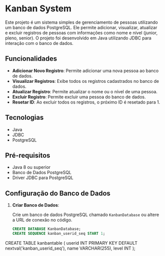 # Kanban System

Este projeto é um sistema simples de gerenciamento de pessoas utilizando um banco de dados PostgreSQL. Ele permite adicionar, visualizar, atualizar e excluir registros de pessoas com informações como nome e nível (junior, pleno, senior). O projeto foi desenvolvido em Java utilizando JDBC para interação com o banco de dados.

## Funcionalidades

- **Adicionar Novo Registro**: Permite adicionar uma nova pessoa ao banco de dados.
- **Visualizar Registros**: Exibe todos os registros cadastrados no banco de dados.
- **Atualizar Registro**: Permite atualizar o nome ou o nível de uma pessoa.
- **Excluir Registro**: Permite excluir uma pessoa do banco de dados.
- **Resetar ID**: Ao excluir todos os registros, o próximo ID é resetado para 1.

## Tecnologias

- Java
- JDBC
- PostgreSQL

## Pré-requisitos

- Java 8 ou superior
- Banco de Dados PostgreSQL
- Driver JDBC para PostgreSQL

## Configuração do Banco de Dados

1. **Criar Banco de Dados**:
   
   Crie um banco de dados PostgreSQL chamado `KanbanDatabase` ou altere a URL de conexão no código.

   ```sql
   CREATE DATABASE KanbanDatabase;
   CREATE SEQUENCE kanban_userid_seq START 1;
CREATE TABLE kanbantable (
    userid INT PRIMARY KEY DEFAULT nextval('kanban_userid_seq'),
    name VARCHAR(255),
    level INT
);

